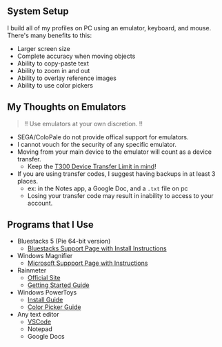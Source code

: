 ## System Setup

I build all of my profiles on PC using an emulator, keyboard, and mouse.  
There's many benefits to this:

* Larger screen size
* Complete accuracy when moving objects
* Ability to copy-paste text
* Ability to zoom in and out
* Ability to overlay reference images
* Ability to use color pickers

## My Thoughts on Emulators

> ‼️ Use emulators at your own discretion. ‼️  

* SEGA/ColoPale do not provide offical support for emulators.
* I cannot vouch for the security of any specific emulator.
* Moving from your main device to the emulator will count as a device transfer.
    *  Keep the [T300 Device Transfer Limit in mind](https://support-pjsekai.sega.com/hc/en-us/articles/26712908149273-Unable-to-account-transfer-after-getting-a-message-that-says-Account-Transfer-Limit)!
* If you are using transfer codes, I suggest having backups in at least 3 places.
    * ex: in the Notes app, a Google Doc, and a `.txt` file on pc
    * Losing your transfer code may result in inability to access to your account.
      
## Programs that I Use

* Bluestacks 5 (Pie 64-bit version)
    * [Bluestacks Support Page with Install Instructions](https://support.bluestacks.com/hc/en-us/articles/4402611273485-BlueStacks-5-offline-installer)
* Windows Magnifier
    * [Microsoft Suppport Page with Instructions](https://support.microsoft.com/en-us/windows/use-magnifier-to-make-things-on-the-screen-easier-to-see-414948ba-8b1c-d3bd-8615-0e5e32204198)
* Rainmeter
    * [Official Site](https://www.rainmeter.net/)
    * [Getting Started Guide](https://docs.rainmeter.net/manual/getting-started/)
* Windows PowerToys
    * [Install Guide](https://learn.microsoft.com/en-us/windows/powertoys/install)
    * [Color Picker Guide](https://learn.microsoft.com/en-us/windows/powertoys/color-picker)
* Any text editor
    *  [VSCode](https://code.visualstudio.com/)
    *  Notepad
    *  Google Docs
